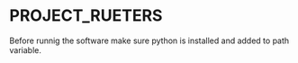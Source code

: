 # PROJECT_RUETERS
Before runnig the software make sure python is installed and added to path variable.
